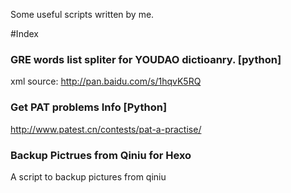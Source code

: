
Some useful scripts written by me.


#Index

### GRE words list spliter for YOUDAO dictioanry. [python]

xml source: http://pan.baidu.com/s/1hqvK5RQ

### Get PAT problems Info [Python]

http://www.patest.cn/contests/pat-a-practise/

### Backup Pictrues from Qiniu for Hexo

A script to backup pictures from qiniu
